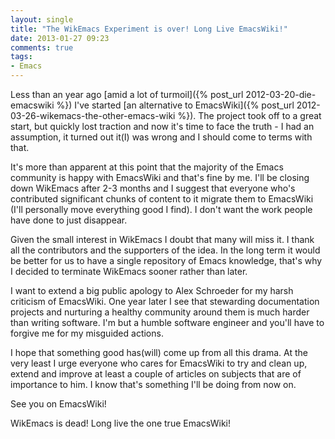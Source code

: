 ```yaml
---
layout: single
title: "The WikEmacs Experiment is over! Long Live EmacsWiki!"
date: 2013-01-27 09:23
comments: true
tags:
- Emacs
---
```


Less than an year ago
[amid a lot of turmoil]({% post_url 2012-03-20-die-emacswiki %})
I've started
[an alternative to EmacsWiki]({% post_url 2012-03-26-wikemacs-the-other-emacs-wiki %}). The
project took off to a great start, but quickly lost traction and now
it's time to face the truth - I had an assumption, it turned out it(I)
was wrong and I should come to terms with that.

It's more than apparent at this point that the majority of the Emacs
community is happy with EmacsWiki and that's fine by me. I'll be
closing down WikEmacs after 2-3 months and I suggest that everyone who's
contributed significant chunks of content to it migrate them to
EmacsWiki (I'll personally move everything good I find). I don't want
the work people have done to just disappear.

Given the small interest in WikEmacs I doubt that many will miss it. I
thank all the contributors and the supporters of the idea. In the long
term it would be better for us to have a single repository of Emacs
knowledge, that's why I decided to terminate WikEmacs sooner rather than later.

I want to extend a big public apology to Alex Schroeder for my harsh
criticism of EmacsWiki.  One year later I see that stewarding
documentation projects and nurturing a healthy community around them
is much harder than writing software. I'm but a humble software
engineer and you'll have to forgive me for my misguided actions.

I hope that something good has(will) come up from all this drama. At
the very least I urge everyone who cares for EmacsWiki to try and
clean up, extend and improve at least a couple of articles on subjects
that are of importance to him. I know that's something I'll be doing
from now on.

See you on EmacsWiki!

WikEmacs is dead! Long live the one true EmacsWiki!
